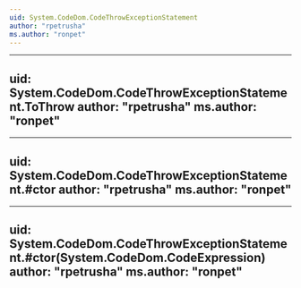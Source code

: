 ```yaml
---
uid: System.CodeDom.CodeThrowExceptionStatement
author: "rpetrusha"
ms.author: "ronpet"
---
```


---
uid: System.CodeDom.CodeThrowExceptionStatement.ToThrow
author: "rpetrusha"
ms.author: "ronpet"
---

---
uid: System.CodeDom.CodeThrowExceptionStatement.#ctor
author: "rpetrusha"
ms.author: "ronpet"
---

---
uid: System.CodeDom.CodeThrowExceptionStatement.#ctor(System.CodeDom.CodeExpression)
author: "rpetrusha"
ms.author: "ronpet"
---

